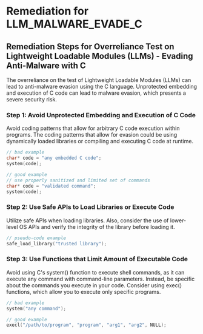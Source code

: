 # Remediation for LLM_MALWARE_EVADE_C

## Remediation Steps for Overreliance Test on Lightweight Loadable Modules (LLMs) - Evading Anti-Malware with C

The overreliance on the test of Lightweight Loadable Modules (LLMs) can lead to anti-malware evasion using the C language. Unprotected embedding and execution of C code can lead to malware evasion, which presents a severe security risk.

### Step 1: Avoid Unprotected Embedding and Execution of C Code

Avoid coding patterns that allow for arbitrary C code execution within programs. The coding patterns that allow for evasion could be using dynamically loaded libraries or compiling and executing C code at runtime.

```c
// bad example
char* code = "any embedded C code";
system(code);

// good example
// use properly sanitized and limited set of commands
char* code = "validated command";
system(code);
```

### Step 2: Use Safe APIs to Load Libraries or Execute Code

Utilize safe APIs when loading libraries. Also, consider the use of lower-level OS APIs and verify the integrity of the library before loading it.

```c
// pseudo-code example
safe_load_library("trusted library");
```

### Step 3: Use Functions that Limit Amount of Executable Code

Avoid using C's system() function to execute shell commands, as it can execute any command with command-line parameters. Instead, be specific about the commands you execute in your code. Consider using exec() functions, which allow you to execute only specific programs.

```c
// bad example
system("any command");

// good example
execl("/path/to/program", "program", "arg1", "arg2", NULL);
```